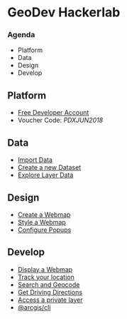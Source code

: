 # GeoDev Hackerlab

<!--
The ArcGIS Platform
The role of WebMaps and WebScenes
Portal Items
Basics of the ArcGIS API for JavaScript
How to get it
How to use it
Working with Web maps
Popups
Search and Geocode
Directions
Styles and Smart Mapping
Arcade First Aid
Authentication
Building Apps
-->

### Agenda

- Platform
- Data
- Design
- Develop

## Platform
- [Free Developer Account](https://developers.arcgis.com/)
- Voucher Code: *PDXJUN2018*

## Data

- [Import Data](https://developers.arcgis.com/labs/arcgisonline/import-data/)
- [Create a new Dataset](https://developers.arcgis.com/labs/arcgisonline/create-a-new-dataset/)
- [Explore Layer Data](https://developers.arcgis.com/labs/arcgisonline/explore-layer-data/)

## Design
- [Create a Webmap](https://developers.arcgis.com/labs/arcgisonline/create-a-web-map/)
- [Style a Webmap](https://developers.arcgis.com/labs/arcgisonline/style-a-web-map/)
- [Configure Popups](https://developers.arcgis.com/labs/arcgisonline/configure-pop-ups/)

## Develop
- [Display a Webmap](https://developers.arcgis.com/labs/javascript/display-a-web-map/)
- [Track your location](https://developers.arcgis.com/labs/javascript/track-your-location/)
- [Search and Geocode](https://developers.arcgis.com/labs/javascript/search-and-geocode/)
- [Get Driving Directions](https://developers.arcgis.com/labs/javascript/get-driving-directions/)
- [Access a private layer](https://developers.arcgis.com/labs/javascript/access-private-layers/)
- [@arcgis/cli](https://github.com/Esri/arcgis-js-cli)